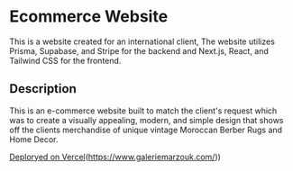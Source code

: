 # Ecommerce Website
This is a website created for an international client, The website utilizes Prisma, Supabase, and Stripe for the backend and Next.js, React, and Tailwind CSS for the frontend.

## Description
This is an e-commerce website built to match the client's request which was to create a visually appealing, modern, and simple design that shows off the clients merchandise of unique vintage Moroccan Berber Rugs and Home Decor.


[Deploryed on Vercel]([https://www.qcmdetailing.com/])(https://www.galeriemarzouk.com/))
